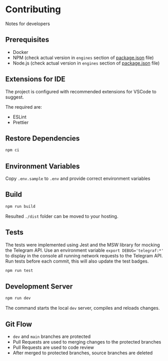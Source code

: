 # Contributing

Notes for developers

## Prerequisites

- Docker
- NPM (check actual version in `engines` section of [package.json](./package.json) file)
- Node.js (check actual version in `engines` section of [package.json](./package.json) file)

## Extensions for IDE

The project is configured with recommended extensions for VSCode to suggest.

The required are:

- ESLint
- Prettier

## Restore Dependencies

```bash
npm ci
```

## Environment Variables

Copy `.env.sample` to `.env` and provide correct environment variables

## Build

```bash
npm run build
```

Resulted `./dist` folder can be moved to your hosting.

## Tests

The tests were implemented using Jest and the MSW library for mocking the Telegram API. Use an environment variable
`export DEBUG='telegraf:*'` to display in the console all running network requests to the Telegram API. Run tests before each commit, this will also update the test badges.

```bash
npm run test
```

## Development Server

```bash
npm run dev
```

The command starts the local `dev` server, compiles and reloads changes.

## Git Flow

- `dev` and `main` branches are protected
- Pull Requests are used to merging changes to the protected branches
- Pull Requests are used to code review
- After merged to protected branches, source branches are deleted
